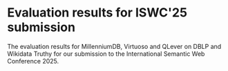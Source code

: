 # Evaluation results for ISWC'25 submission

The evaluation results for MillenniumDB, Virtuoso and QLever on DBLP and Wikidata Truthy for our submission to the International Semantic Web Conference 2025.
